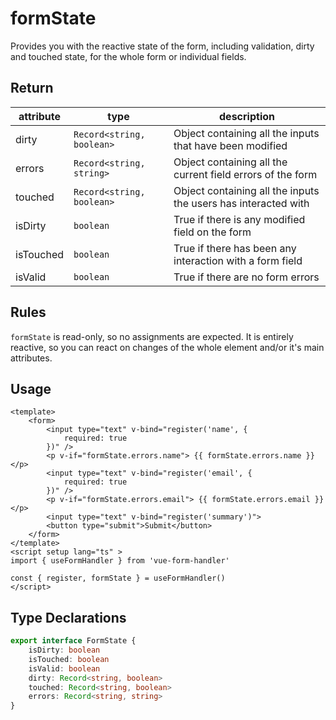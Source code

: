 # formState

Provides you with the reactive state of the form, including validation, dirty and touched state, for the whole form or individual fields.

## Return

| attribute | type   | description                                |
|-----------|--------|--------------------------------------------|
| dirty     | `Record<string, boolean>` | Object containing all the inputs that have been modified |
| errors    | `Record<string, string>`  | Object containing all the current field errors of the form |
| touched   | `Record<string, boolean>` | Object containing all the inputs the users has interacted with |
| isDirty   | `boolean` | True if there is any modified field on the form |
| isTouched | `boolean` | True if there has been any interaction with a form field |
| isValid   | `boolean` | True if there are no form errors |

## Rules

`formState` is read-only, so no assignments are expected. It is entirely reactive, so you can react on changes of the whole element and/or it's main attributes.

## Usage

```vue
<template>
    <form>
        <input type="text" v-bind="register('name', {
            required: true
        })" />
        <p v-if="formState.errors.name"> {{ formState.errors.name }} </p>
        <input type="text" v-bind="register('email', {
            required: true
        })" />
        <p v-if="formState.errors.email"> {{ formState.errors.email }} </p>
        <input type="text" v-bind="register('summary')">
        <button type="submit">Submit</button>
    </form>
</template>
<script setup lang="ts" >
import { useFormHandler } from 'vue-form-handler'

const { register, formState } = useFormHandler()
</script>
```

## Type Declarations

```ts
export interface FormState {
    isDirty: boolean
    isTouched: boolean
    isValid: boolean
    dirty: Record<string, boolean>
    touched: Record<string, boolean>
    errors: Record<string, string>
}
```